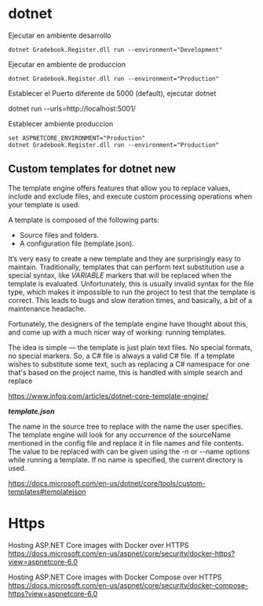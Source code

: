 # dotnet 

Ejecutar en ambiente desarrollo

```
dotnet Gradebook.Register.dll run --environment="Development"
```

Ejecutar en ambiente de produccion
 
```
dotnet Gradebook.Register.dll run --environment="Production"
```




Establecer el Puerto diferente de 5000 (default), ejecutar dotnet

dotnet run --urls=http://localhost:5001/


Establecer ambiente produccion



```
set ASPNETCORE_ENVIRONMENT="Production"
dotnet Gradebook.Register.dll run --environment="Production"
```
## Custom templates for dotnet new

The template engine offers features that allow you to replace values, include and exclude files, and execute custom processing operations when your template is used.

A template is composed of the following parts:

- Source files and folders.
- A configuration file (template.json).


It’s very easy to create a new template and they are surprisingly easy to maintain. Traditionally, templates that can perform text substitution use a special syntax, like $VARIABLE$ markers that will be replaced when the template is evaluated. Unfortunately, this is usually invalid syntax for the file type, which makes it impossible to run the project to test that the template is correct. This leads to bugs and slow iteration times, and basically, a bit of a maintenance headache.

Fortunately, the designers of the template engine have thought about this, and come up with a much nicer way of working: running templates.

The idea is simple — the template is just plain text files. No special formats, no special markers. So, a C# file is always a valid C# file. If a template wishes to substitute some text, such as replacing a C# namespace for one that's based on the project name, this is handled with simple search and replace

https://www.infoq.com/articles/dotnet-core-template-engine/



***template.json***

The name in the source tree to replace with the name the user specifies. The template engine will look for any occurrence of the sourceName mentioned in the config file and replace it in file names and file contents. The value to be replaced with can be given using the -n or --name options while running a template. If no name is specified, the current directory is used.

https://docs.microsoft.com/en-us/dotnet/core/tools/custom-templates#templatejson

# Https 

Hosting ASP.NET Core images with Docker over HTTPS
https://docs.microsoft.com/en-us/aspnet/core/security/docker-https?view=aspnetcore-6.0 

Hosting ASP.NET Core images with Docker Compose over HTTPS
https://docs.microsoft.com/en-us/aspnet/core/security/docker-compose-https?view=aspnetcore-6.0
